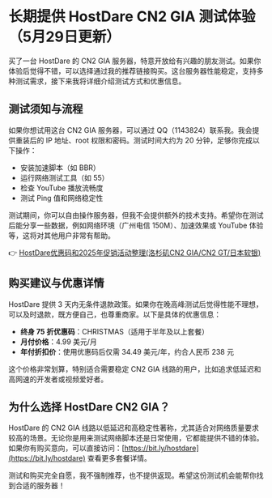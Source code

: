 # 长期提供 HostDare CN2 GIA 测试体验（5月29日更新）

买了一台 HostDare 的 CN2 GIA 服务器，特意开放给有兴趣的朋友测试。如果你体验后觉得不错，可以选择通过我的推荐链接购买。这台服务器性能稳定，支持多种测试需求，接下来我将详细介绍测试方式和优惠信息。

## 测试须知与流程

如果你想试用这台 CN2 GIA 服务器，可以通过 QQ（1143824）联系我。我会提供重装后的 IP 地址、root 权限和密码。测试时间大约为 20 分钟，足够你完成以下操作：

- 安装加速脚本（如 BBR）
- 运行网络测试工具（如 55）
- 检查 YouTube 播放流畅度
- 测试 Ping 值和网络稳定性

测试期间，你可以自由操作服务器，但我不会提供额外的技术支持。希望你在测试后能分享一些数据，例如网络环境（广州电信 150M）、加速效果或 YouTube 体验等，这将对其他用户非常有帮助。

👉 [HostDare优惠码和2025年促销活动整理(洛杉矶CN2 GIA/CN2 GT/日本软银)](https://bit.ly/hostdare)

## 购买建议与优惠详情

HostDare 提供 3 天内无条件退款政策。如果你在晚高峰测试后觉得性能不理想，可以及时退款，既方便自己，也尊重商家。以下是具体的优惠信息：

- **终身 75 折优惠码**：CHRISTMAS（适用于半年及以上套餐）
- **月付价格**：4.99 美元/月
- **年付折扣价**：使用优惠码后仅需 34.49 美元/年，约合人民币 238 元

这个价格非常划算，特别适合需要稳定 CN2 GIA 线路的用户，比如追求低延迟和高网速的开发者或视频爱好者。

## 为什么选择 HostDare CN2 GIA？

HostDare 的 CN2 GIA 线路以低延迟和高稳定性著称，尤其适合对网络质量要求较高的场景。无论你是用来测试网络脚本还是日常使用，它都能提供不错的体验。如果你有购买意向，可以直接访问：[https://bit.ly/hostdare](https://bit.ly/hostdare) 查看更多套餐详情。

测试和购买完全自愿，我不强制推荐，也不提供返现。希望这份测试机会能帮你找到合适的服务器！